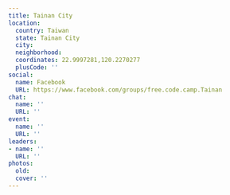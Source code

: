 ```yaml
---
title: Tainan City
location:
  country: Taiwan
  state: Tainan City
  city: 
  neighborhood: 
  coordinates: 22.9997281,120.2270277
  plusCode: ''
social:
  name: Facebook
  URL: https://www.facebook.com/groups/free.code.camp.Tainan
chat:
  name: ''
  URL: ''
event:
  name: ''
  URL: ''
leaders:
- name: ''
  URL: ''
photos:
  old: 
  cover: ''
---
```

